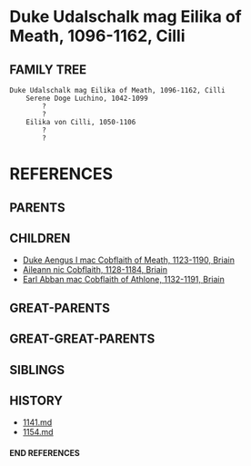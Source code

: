 # Duke Udalschalk mag Eilika of Meath, 1096-1162, Cilli

## FAMILY TREE
```
Duke Udalschalk mag Eilika of Meath, 1096-1162, Cilli
    Serene Doge Luchino, 1042-1099
        ?
        ?
    Eilika von Cilli, 1050-1106
        ?
        ?
```


# REFERENCES

## PARENTS 

## CHILDREN 
* [Duke Aengus I mac Cobflaith of Meath, 1123-1190, Briain](aengus_i_mac_cobflaith_1123.md)
* [Aileann nic Cobflaith, 1128-1184, Briain](aileann_nic_cobflaith_1128.md)
* [Earl Abban mac Cobflaith of Athlone, 1132-1191, Briain](abban_mac_cobflaith_1132.md)

## GREAT-PARENTS 

## GREAT-GREAT-PARENTS 
## SIBLINGS

 
## HISTORY
* [1141.md](../h/1141.md)
* [1154.md](../h/1154.md)

#### END REFERENCES

